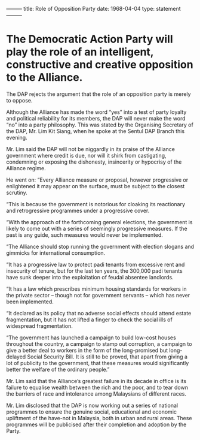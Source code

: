 ———
title: Role of Opposition Party
date: 1968-04-04
type: statement
———

# The Democratic Action Party will play the role of an intelligent, constructive and creative opposition to the Alliance.

The DAP rejects the argument that the role of an opposition party is merely to oppose.

Although the Alliance has made the word “yes” into a test of party loyalty and political reliability for its members, the DAP will never make the word “no” into a party philosophy.
This was stated by the Organising Secretary of the DAP, Mr. Lim Kit Siang, when he spoke at the Sentul DAP Branch this evening.

Mr. Lim said the DAP will not be niggardly in its praise of the Alliance government where credit is due, nor will it shirk from castigating, condemning or exposing the dishonesty, insincerity or hypocrisy of the Alliance regime.

He went on: “Every Alliance measure or proposal, however progressive or enlightened it may appear on the surface, must be subject to the closest scrutiny.<!--more-->

“This is because the government is notorious for cloaking its reactionary and retrogressive programmes under a progressive cover. 

“With the approach of the forthcoming general elections, the government is likely to come out with a series of seemingly progressive measures. If the past is any guide, such measures would never be implemented.

“The Alliance should stop running the government with election slogans and gimmicks for international consumption. 

“It has a progressive law to protect padi tenants from excessive rent and insecurity of tenure, but for the last ten years, the 300,000 padi tenants have sunk deeper into the exploitation of feudal absentee landlords.

“It has a law which prescribes minimum housing standards for workers in the private sector – though not for government servants – which has never been implemented.

“It declared as its policy that no adverse social effects should attend estate fragmentation, but it has not lifted a finger to check the social ills of widespread fragmentation.

“The government has launched a campaign to build low-cost houses throughout the country, a campaign to stamp out corruption, a campaign to give a better deal to workers in the form of the long-promised but long-delayed Social Security Bill. It is still to be proved, that apart from giving a lot of publicity to the government, that these measures would significantly better the welfare of the ordinary people.” 

Mr. Lim said that the Alliance’s greatest failure in its decade in office is its failure to equalise wealth between the rich and the poor, and to tear down the barriers of race and intolerance among Malaysians of different races.

Mr. Lim disclosed that the DAP is now working out a series of national programmes to ensure the genuine social, educational and economic upliftment of the have-not in Malaysia, both in urban and rural areas. These programmes will be publicised after their completion and adoption by the Party.